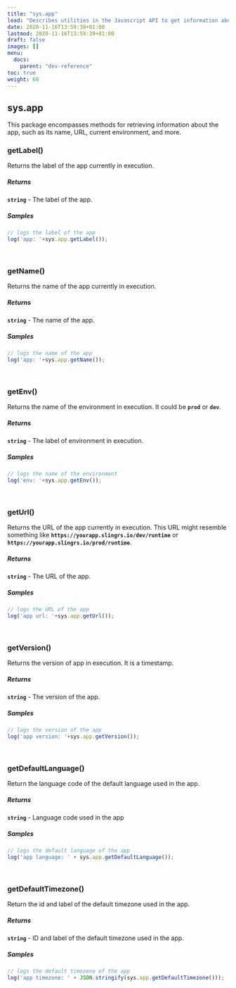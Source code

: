 ```yaml
---
title: "sys.app"
lead: "Describes utilities in the Javascript API to get information about the app."
date: 2020-11-16T13:59:39+01:00
lastmod: 2020-11-16T13:59:39+01:00
draft: false
images: []
menu:
  docs:
    parent: "dev-reference"
toc: true
weight: 60
---
```


## **sys.app**

This package encompasses methods for retrieving information about the app, such as its name, URL, current environment, and more.

### getLabel()

Returns the label of the app currently in execution.

##### Returns

**`string`**  - The label of the app.

##### Samples

``` javascript
// logs the label of the app
log('app: '+sys.app.getLabel());
```
<br>


### getName()

Returns the name of the app currently in execution.

##### Returns

**`string`**  - The name of the app.

##### Samples

``` javascript
// logs the name of the app
log('app: '+sys.app.getName());
```
<br>

### getEnv()

Returns the name of the environment in execution. It could be **`prod`** or **`dev`**.

##### Returns

**`string`**  - The label of environment in execution.

##### Samples

``` javascript
// logs the name of the environment
log('env: '+sys.app.getEnv());
```
<br>
     
### getUrl()

Returns the URL of the app currently in execution. This URL might resemble something like **`https://yourapp.slingrs.io/dev/runtime`** or **`https://yourapp.slingrs.io/prod/runtime`**.

##### Returns

**`string`**  - The URL of the app.

##### Samples

``` javascript
// logs the URL of the app
log('app url: '+sys.app.getUrl());
```
<br>

### getVersion()

Returns the version of app in execution. It is a timestamp.

##### Returns

**`string`**  - The version of the app.

##### Samples

``` javascript
// logs the version of the app
log('app version: '+sys.app.getVersion());
```
<br>

### getDefaultLanguage()

Return the language code of the default language used in the app.

##### Returns

**`string`**  - Language code used in the app

##### Samples

``` javascript
// logs the default language of the app
log('app language: ' + sys.app.getDefaultLanguage());
```
<br>

### getDefaultTimezone()

Return the id and label of the default timezone used in the app.

##### Returns

**`string`**  - ID and label of the default timezone used in the app.

##### Samples

``` javascript
// logs the default timezone of the app
log('app timezone: ' + JSON.stringify(sys.app.getDefaultTimezone()));
```
<br>
